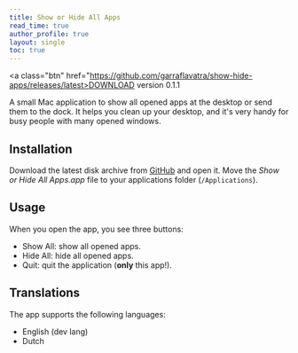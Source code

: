 ```yaml
---
title: Show or Hide All Apps
read_time: true
author_profile: true
layout: single
toc: true
---
```


<a class="btn" href="https://github.com/garraflavatra/show-hide-apps/releases/latest>DOWNLOAD</a> version 0.1.1

A small Mac application to show all opened apps at the desktop or send them to the dock. It helps you clean up your desktop, and it's very handy for  busy people with many opened windows.

## Installation

Download the latest disk archive from [GitHub](https://github.com/garraflavatra/show-hide-apps/releases/latest) and open it. Move the *Show or Hide All Apps.app* file to your applications folder (`/Applications`).

## Usage

When you open the app, you see three buttons:

- Show All: show all opened apps.
- Hide All: hide all opened apps.
- Quit: quit the application (**only** this app!).

## Translations

The app supports the following languages:

- English (dev lang)
- Dutch
